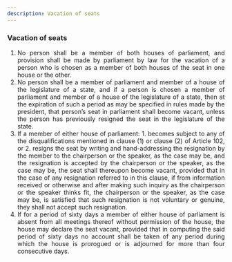```yaml
---
description: Vacation of seats
---
```


### Vacation of seats

1. <div style="text-align: justify"> No person shall be a member of both houses of parliament, and provision shall be made by parliament by law for the vacation of a person who is chosen as a member of both houses of the seat in one house or the other.
2. <div style="text-align: justify"> No person shall be a member of parliament and member of a house of the legislature of a state, and if a person is chosen a member of parliament and member of a house of the legislature of a state, then at the expiration of such a period as may be specified in rules made by the president, that person’s seat in parliament shall become vacant, unless the person has previously resigned the seat in the legislature of the state.
3. <div style="text-align: justify"> If a member of either house of parliament:
    1. becomes subject to any of the disqualifications mentioned in clause (1) or clause (2) of Article 102, or
    2. resigns the seat by writing and hand-addressing the resignation by the member to the chairperson or the speaker, as the case may be, and the resignation is accepted by the chairperson or the speaker, as the case may be, the seat shall thereupon become vacant, provided that in the case of any resignation referred to in this clause, if from information received or otherwise and after making such inquiry as the chairperson or the speaker thinks fit, the chairperson or the speaker, as the case may be, is satisfied that such resignation is not voluntary or genuine, they shall not accept such resignation.
4. <div style="text-align: justify"> If for a period of sixty days a member of either house of parliament is absent from all meetings thereof without permission of the house, the house may declare the seat vacant, provided that in computing the said period of sixty days no account shall be taken of any period during which the house is prorogued or is adjourned for more than four consecutive days.
